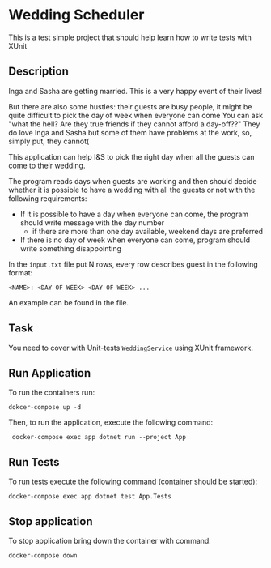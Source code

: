 # Wedding Scheduler

This is a test simple project that should help learn how to write tests with XUnit

## Description

Inga and Sasha are getting married. This is a very happy event of their lives! 

But there are also some hustles:
their guests are busy people, it might be quite difficult to pick the day of week when everyone can come 
You can ask "what the hell? Are they true friends if they cannot afford a day-off??" They do love Inga and Sasha
but some of them have problems at the work, so, simply put, they cannot(

This application can help I&S to pick the right day when all the guests can come to their wedding.

The program reads days when guests are working and then should decide whether it is possible to have a wedding with all the guests or not with the following requirements:
 * If it is possible to have a day when everyone can come, the program should write message with the day number
    * if there are more than one day available, weekend days are preferred
 * If there is no day of week when everyone can come, program should write something disappointing   

In the `input.txt` file put N rows, every row describes guest in the following format:
```
<NAME>: <DAY OF WEEK> <DAY OF WEEK> ...
```

An example can be found in the file.

## Task

You need to cover with Unit-tests `WeddingService` using XUnit framework.

## Run Application

To run the containers run:

```
dokcer-compose up -d
```

Then, to run the application, execute the following command:
 ```
  docker-compose exec app dotnet run --project App
 ```

## Run Tests

To run tests execute the following command (container should be started):
 ```
 docker-compose exec app dotnet test App.Tests
```

## Stop application

To stop application bring down the container with command:

```
docker-compose down
```
